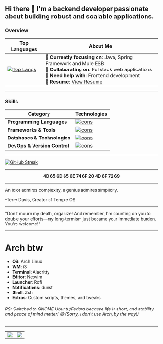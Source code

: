 ## Hi there 👋 I'm a backend developer passionate about building robust and scalable applications.

### **Overview**

| **Top Languages**                                                                                                                                                              | **About Me**                                                                                                                                                                                                                         |
|-------------------------------------------------------------------------------------------------------------------------------------------------------------------------------|-----------------------------------------------------------------------------------------------------------------------------------------------------------------------------------------------|
| [![Top Langs](https://test-six-pi-50.vercel.app/api/top-langs/?username=deadboyccc&hide=html,rust,php,css,javascript&langs_count=6&layout=compact)](https://github.com/anuraghazra/github-readme-stats) | 🌱 **Currently focusing on**: Java, Spring Framework and Mule ESB <br>👯 **Collaborating on**: Fullstack web applications<br>🤔 **Need help with**: Frontend development<br>📄 **Resume**: [View Resume](https://github.com/deadboyccc/Resume) |

---

### **Skills**

| **Category**               | **Technologies**                                                                                                                                                                                                                  |
|-----------------------------|-------------------------------------------------------------------------------------------------------------------------------------------------------------------------------------------|
| **Programming Languages**  | [![Icons](https://skillicons.dev/icons?i=typescript,javascript,c,cpp,cs,java,python)](https://skillicons.dev)                                                                                |
| **Frameworks & Tools** | [![Icons](https://skillicons.dev/icons?i=nodejs,express,dotnet,spring,neovim,idea,vscode)](https://skillicons.dev)                                                                          |
| **Databases & Technologies**              | [![Icons](https://skillicons.dev/icons?i=mongodb,postgresql,redis,hibernate,graphql,kafka,rabbitmq)](https://skillicons.dev)                                                                                              |
| **DevOps & Version Control** | [![Icons](https://skillicons.dev/icons?i=git,github,docker,kubernetes,linux,maven,cmake,aws,nginx)](https://skillicons.dev)                                                                                        |

---

[![GitHub Streak](https://github-readme-streak-stats-test-sandy.vercel.app?user=deadboyccc&theme=dark&card_width=501&card_height=200)](https://git.io/streak-stats)

---

<p align="center">
  <strong>4D 65 6D 65 6E 74 6F 20 4D 6F 72 69</strong>
</p>


---


<p>
An idiot admires complexity, a genius admires simplicity.

-Terry Davis, Creator of Temple OS
</p>


---

"Don't mourn my death, organize! And remember, I'm counting on you to double your efforts—my long-termism just became your immediate burden. You're welcome!"

---

# Arch btw

- **OS**: Arch Linux
- **WM**: i3
- **Terminal**: Alacritty
- **Editor**: Neovim
- **Launcher**: Rofi
- **Notifications**: dunst
- **Shell**: Zsh
- **Extras**: Custom scripts, themes, and tweaks

###### PS: Switched to GNOME Ubuntu/Fedora because life is short, and stability and peace of mind matter! 😄 (Sorry, I don't use Arch, by the way!)
---

<table>
  <tr>
    <td>
      <a href="https://github.com/deadboyccc/spring">
        <img src="https://github-readme-stats.vercel.app/api/pin/?username=deadboyccc&repo=spring&show_owner=true" />
      </a>
    </td>
    <td>
      <a href="https://github.com/deadboyccc/java">
        <img src="https://github-readme-stats.vercel.app/api/pin/?username=deadboyccc&repo=java&show_owner=true" />
      </a>
    </td>
  </tr>
</table>



